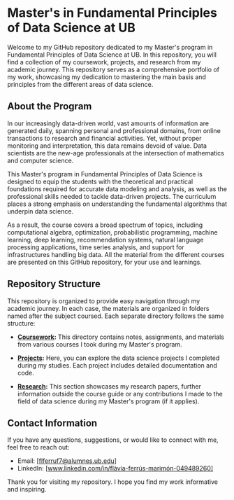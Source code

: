 # Master's in Fundamental Principles of Data Science at UB

Welcome to my GitHub repository dedicated to my Master's program in Fundamental Principles of Data Science at UB. In this repository, you will find a collection of my coursework, projects, and research from my academic journey. This repository serves as a comprehensive portfolio of my work, showcasing my dedication to mastering the main basis and principles from the different areas of data science.


## About the Program

In our increasingly data-driven world, vast amounts of information are generated daily, spanning personal and professional domains, from online transactions to research and financial activities. Yet, without proper monitoring and interpretation, this data remains devoid of value. Data scientists are the new-age professionals at the intersection of mathematics and computer science.

This Master's program in Fundamental Principles of Data Science is designed to equip the students with the theoretical and practical foundations required for accurate data modeling and analysis, as well as the professional skills needed to tackle data-driven projects. The curriculum places a strong emphasis on understanding the fundamental algorithms that underpin data science. 

As a result, the course covers a broad spectrum of topics, including computational algebra, optimization, probabilistic programming, machine learning, deep learning, recommendation systems, natural language processing applications, time series analysis, and support for infrastructures handling big data. All the material from the different courses are presented on this GitHub repository, for your use and learnings. 



## Repository Structure

This repository is organized to provide easy navigation through my academic journey. In each case, the materials are organized in folders named after the subject coursed. Each separate directory follows the same structure:

- **[Coursework](/Coursework):** This directory contains notes, assignments, and materials from various courses I took during my Master's program.

- **[Projects](/Projects):** Here, you can explore the data science projects I completed during my studies. Each project includes detailed documentation and code.

- **[Research](/Research):** This section showcases my research papers, further information outside the course guide or any contributions I made to the field of data science during my Master's program (if it applies).


## Contact Information

If you have any questions, suggestions, or would like to connect with me, feel free to reach out:

- Email: [flferruf7@alumnes.ub.edu]
- LinkedIn: [www.linkedin.com/in/flàvia-ferrús-marimón-049489260]

Thank you for visiting my repository. I hope you find my work informative and inspiring.
